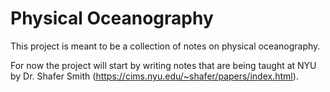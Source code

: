 # Physical Oceanography

This project is meant to be a collection of notes on physical oceanography.

For now the project will start by writing notes that are being taught at NYU by Dr. Shafer Smith (https://cims.nyu.edu/~shafer/papers/index.html).
